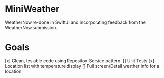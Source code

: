 # MiniWeather
WeatherNow re-done in SwiftUI and incorporating feedback from the WeatherNow submission.

# Goals
[x] Clean, testable code using Repositoy-Service pattern.
[] Unit Tests
[x] Location list with temperature display
[] Full screen/Detail weather info for a location
